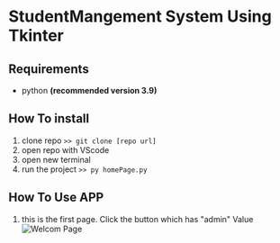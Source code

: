 # StudentMangement System Using Tkinter

## Requirements
- python **(recommended version 3.9)**

## How To install 
1. clone repo `>> git clone [repo url]`
2. open repo with VScode 
3. open new terminal
4. run the project `>> py homePage.py`

## How To Use APP
1. this is the first page. Click the button which has "admin" Value
![Welcom Page]()

